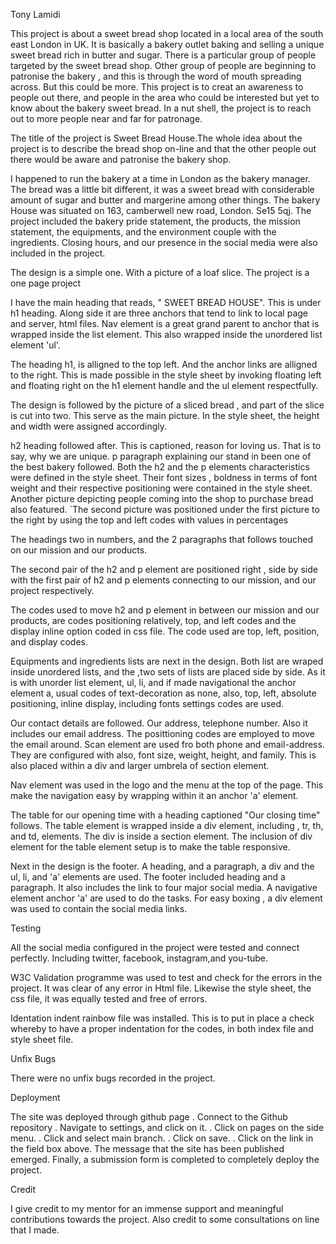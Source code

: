 Tony Lamidi

This project is about a sweet bread shop located in a local area of the south east London in UK. It is basically a bakery outlet baking and selling a unique sweet bread rich in butter and sugar. There is a particular group of people targeted by the sweet bread shop. Other group of people are beginning to patronise the bakery , and this is through the word of mouth spreading across. But this could be more. This project is to creat an awareness to people out there, and people in the area who could be interested but yet to know about the bakery sweet bread. In a nut shell, the project is to reach out to more people near and far for patronage.

The title of the project is Sweet Bread House.The whole idea about the project is to describe the bread shop on-line and that the other people out there would be aware and patronise the bakery shop.

I happened to run the bakery at a time in London as the bakery manager.
The bread was a little bit different, it was a sweet bread with considerable amount of sugar and butter and margerine among other things. The bakery House was situated on 163, camberwell new road, London. Se15 5qj.
The project included the bakery pride statement, the products, the mission statement, the equipments, and the environment couple with the ingredients. Closing hours, and our presence in the social media were also included in the project.

The design is a simple one. With a picture of a loaf slice. The project is a one page project

I have the main heading that reads, " SWEET BREAD HOUSE". This is under h1 heading. Along side it are three anchors that tend to link to local page and server, html files.
Nav element is a great grand parent to anchor that is wrapped inside the list element. This also wrapped inside the unordered list element 'ul'.

The heading h1, is alligned to the top left. And the anchor links are alligned to the right.
This is made possible in the style sheet by invoking floating left and floating right on the h1 element handle and the ul element respectfully.

The design is followed by the picture of a sliced bread , and part of the slice is cut into two. This serve as the main picture. In the style sheet, the height and width were assigned accordingly.

h2 heading followed after. This is captioned, reason for loving us. That is to say, why we are unique.
p paragraph explaining our stand in been one of the best bakery followed. Both the h2 and the p elements characteristics were defined in the style sheet. Their font sizes , boldness in terms of font weight and their respective positioning were contained in the style sheet. 
Another picture depicting people coming into the shop to purchase bread also featured. `The second picture was positioned under the first picture to the right by using the top and left codes with values in percentages

The headings two in numbers, and the 2 paragraphs that follows touched on our mission and our products.

The second pair of the h2 and p element are positioned right , side by side with the first pair of h2 and p elements connecting to our mission, and our project respectively.

The codes used to move h2 and p element in between our mission and our products, are codes positioning relatively, top, and left codes and the display inline option coded in css file. The code used are top, left, position, and display codes.

Equipments and ingredients lists are next in the design. Both list are wraped inside unordered lists,
and the ,two sets of lists are placed side by side. As it is with unorder list element, ul, li, and if made navigational the anchor element a, usual codes of text-decoration as none, also, top, left, absolute positioning, inline display, including fonts settings codes are used.

Our contact details are followed. Our address, telephone number. Also it includes our email address. The posittioning codes are employed to move the email around. Scan element are used fro both phone and email-address. They are configured with also, font size, weight, height, and family. This is also placed within a div and larger umbrela of section element.

Nav element was used in the logo and the menu at the top of the page. This make the navigation easy by wrapping within it an anchor 'a' element.

The table for our opening time with a heading captioned "Our closing time" follows.
The table element is wrapped inside a div element, including , tr, th, and td, elements.
The div is inside a section element. The inclusion of div element for the table element setup is to make the table responsive.

Next in the design is the footer. A heading, and a paragraph, a div and the ul, li, and 'a' elements are used.
The footer included heading and a paragraph. It also includes the link to four major social media. A navigative element anchor 'a' are used to do the tasks. For easy boxing , a div element was used to contain the social media links.


Testing

All the social media configured in the project were tested and connect perfectly. Including twitter, facebook, instagram,and you-tube.


W3C Validation programme was used to test and check for the errors in the project. It was clear of any error in Html file. Likewise the style sheet, the css file, it was equally tested and free of errors.

Identation
indent rainbow file was installed. This is to put in place a check whereby to have a proper indentation for the codes, in both index file and style sheet file.


Unfix Bugs

There were no unfix bugs recorded in the project.

Deployment

The site was deployed through github page
 . Connect to the Github repository
 . Navigate to settings, and click on it.
 . Click on pages on the side menu.
 . Click and select  main branch.
 . Click on save.
 . Click on the link in the field box above.
 The message that the site has been published emerged.
Finally, a submission form is completed to completely deploy the project.

Credit

I give credit to my mentor for an immense support and meaningful contributions towards the project.
Also credit to some consultations on line that I made.











